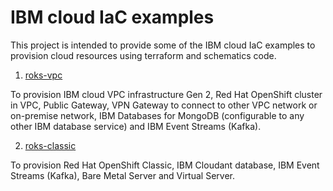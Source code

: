 # IBM cloud IaC examples

This project is intended to provide some of the IBM cloud IaC examples to provision cloud resources using terraform and schematics code.

1) [roks-vpc](https://github.com/gargpriyank/ibmcloud-iac-examples/tree/master/roks-vpc)

To provision IBM cloud VPC infrastructure Gen 2, Red Hat OpenShift cluster in VPC, Public Gateway, VPN
Gateway to connect to other VPC network or on-premise network, IBM Databases for MongoDB (configurable to any other IBM database service) and IBM
Event Streams (Kafka).

2) [roks-classic](https://github.com/gargpriyank/ibmcloud-iac-examples/tree/master/roks-classic)

To provision Red Hat OpenShift Classic, IBM Cloudant database, IBM Event Streams (Kafka), Bare Metal
Server and Virtual Server.